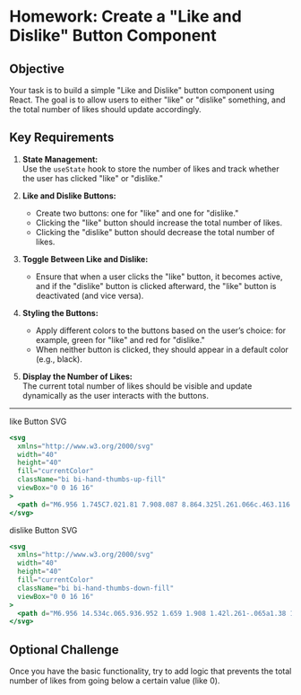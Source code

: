 # Homework: Create a "Like and Dislike" Button Component

## Objective

Your task is to build a simple "Like and Dislike" button component using React. The goal is to allow users to either "like" or "dislike" something, and the total number of likes should update accordingly.

## Key Requirements

1. **State Management:**  
   Use the `useState` hook to store the number of likes and track whether the user has clicked "like" or "dislike."
2. **Like and Dislike Buttons:**
   - Create two buttons: one for "like" and one for "dislike."
   - Clicking the "like" button should increase the total number of likes.
   - Clicking the "dislike" button should decrease the total number of likes.
3. **Toggle Between Like and Dislike:**
   - Ensure that when a user clicks the "like" button, it becomes active, and if the "dislike" button is clicked afterward, the "like" button is deactivated (and vice versa).
4. **Styling the Buttons:**

   - Apply different colors to the buttons based on the user’s choice: for example, green for "like" and red for "dislike."
   - When neither button is clicked, they should appear in a default color (e.g., black).

5. **Display the Number of Likes:**  
   The current total number of likes should be visible and update dynamically as the user interacts with the buttons.

---

like Button SVG

```jsx
<svg
  xmlns="http://www.w3.org/2000/svg"
  width="40"
  height="40"
  fill="currentColor"
  className="bi bi-hand-thumbs-up-fill"
  viewBox="0 0 16 16"
>
  <path d="M6.956 1.745C7.021.81 7.908.087 8.864.325l.261.066c.463.116.874.456 1.012.965.22.816.533 2.511.062 4.51a10 10 0 0 1 .443-.051c.713-.065 1.669-.072 2.516.21.518.173.994.681 1.2 1.273.184.532.16 1.162-.234 1.733q.086.18.138.363c.077.27.113.567.113.856s-.036.586-.113.856c-.039.135-.09.273-.16.404.169.387.107.819-.003 1.148a3.2 3.2 0 0 1-.488.901c.054.152.076.312.076.465 0 .305-.089.625-.253.912C13.1 15.522 12.437 16 11.5 16H8c-.605 0-1.07-.081-1.466-.218a4.8 4.8 0 0 1-.97-.484l-.048-.03c-.504-.307-.999-.609-2.068-.722C2.682 14.464 2 13.846 2 13V9c0-.85.685-1.432 1.357-1.615.849-.232 1.574-.787 2.132-1.41.56-.627.914-1.28 1.039-1.639.199-.575.356-1.539.428-2.59z" />
</svg>
```

dislike Button SVG

```jsx
<svg
  xmlns="http://www.w3.org/2000/svg"
  width="40"
  height="40"
  fill="currentColor"
  className="bi bi-hand-thumbs-down-fill"
  viewBox="0 0 16 16"
>
  <path d="M6.956 14.534c.065.936.952 1.659 1.908 1.42l.261-.065a1.38 1.38 0 0 0 1.012-.965c.22-.816.533-2.512.062-4.51q.205.03.443.051c.713.065 1.669.071 2.516-.211.518-.173.994-.68 1.2-1.272a1.9 1.9 0 0 0-.234-1.734c.058-.118.103-.242.138-.362.077-.27.113-.568.113-.856 0-.29-.036-.586-.113-.857a2 2 0 0 0-.16-.403c.169-.387.107-.82-.003-1.149a3.2 3.2 0 0 0-.488-.9c.054-.153.076-.313.076-.465a1.86 1.86 0 0 0-.253-.912C13.1.757 12.437.28 11.5.28H8c-.605 0-1.07.08-1.466.217a4.8 4.8 0 0 0-.97.485l-.048.029c-.504.308-.999.61-2.068.723C2.682 1.815 2 2.434 2 3.279v4c0 .851.685 1.433 1.357 1.616.849.232 1.574.787 2.132 1.41.56.626.914 1.28 1.039 1.638.199.575.356 1.54.428 2.591" />
</svg>
```

## Optional Challenge

Once you have the basic functionality, try to add logic that prevents the total number of likes from going below a certain value (like 0).
